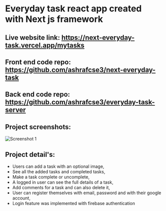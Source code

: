 # Everyday task react app created with Next js framework

## Live website link: https://next-everyday-task.vercel.app/mytasks
## Front end code repo: https://github.com/ashrafcse3/next-everyday-task
## Back end code repo: https://github.com/ashrafcse3/everyday-task-server

## Project screenshots:
![Screenshot 1](https://i.ibb.co/KFf2P54/Screenshot-2023-01-07-at-12-00-17-pm.png)

## Project detail's: 
* Users can add a task with an optional image, 
* See all the added tasks and completed tasks,
* Make a task complete or uncomplete, 
* A logged in user can see the full details of a task, 
* Add comments for a task and can also delete it, 
* User can register themselves with email, password and with their google account, 
* Login feature was implemented with firebase authentication